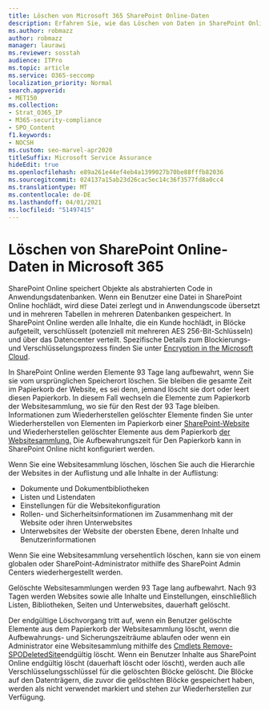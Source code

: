 ```yaml
---
title: Löschen von Microsoft 365 SharePoint Online-Daten
description: Erfahren Sie, wie das Löschen von Daten in SharePoint Online funktioniert, z. B. wo gelöschte Inhalte gespeichert werden und wie lange.
ms.author: robmazz
author: robmazz
manager: laurawi
ms.reviewer: sosstah
audience: ITPro
ms.topic: article
ms.service: O365-seccomp
localization_priority: Normal
search.appverid:
- MET150
ms.collection:
- Strat_O365_IP
- M365-security-compliance
- SPO_Content
f1.keywords:
- NOCSH
ms.custom: seo-marvel-apr2020
titleSuffix: Microsoft Service Assurance
hideEdit: true
ms.openlocfilehash: e89a261e44ef4eb4a1399027b70be88fffb82036
ms.sourcegitcommit: 024137a15ab23d26cac5ec14c36f3577fd8a0cc4
ms.translationtype: MT
ms.contentlocale: de-DE
ms.lasthandoff: 04/01/2021
ms.locfileid: "51497415"
---
```

# <a name="sharepoint-online-data-deletion-in-microsoft-365"></a>Löschen von SharePoint Online-Daten in Microsoft 365

SharePoint Online speichert Objekte als abstrahierten Code in Anwendungsdatenbanken. Wenn ein Benutzer eine Datei in SharePoint Online hochlädt, wird diese Datei zerlegt und in Anwendungscode übersetzt und in mehreren Tabellen in mehreren Datenbanken gespeichert. In SharePoint Online werden alle Inhalte, die ein Kunde hochlädt, in Blöcke aufgeteilt, verschlüsselt (potenziell mit mehreren AES 256-Bit-Schlüsseln) und über das Datencenter verteilt. Spezifische Details zum Blockierungs- und Verschlüsselungsprozess finden Sie unter [Encryption in the Microsoft Cloud](/microsoft-365/compliance/office-365-encryption-in-the-microsoft-cloud-overview). 

In SharePoint Online werden Elemente 93 Tage lang aufbewahrt, wenn Sie sie vom ursprünglichen Speicherort löschen. Sie bleiben die gesamte Zeit im Papierkorb der Website, es sei denn, jemand löscht sie dort oder leert diesen Papierkorb. In diesem Fall wechseln die Elemente zum Papierkorb der Websitesammlung, wo sie für den Rest der 93 Tage bleiben. Informationen zum Wiederherstellen gelöschter Elemente finden Sie unter Wiederherstellen von Elementen im Papierkorb einer [SharePoint-Website](https://support.office.com/article/6df466b6-55f2-4898-8d6e-c0dff851a0be#ID0EAADAAA=Online
) und Wiederherstellen gelöschter Elemente aus dem Papierkorb [der Websitesammlung.](https://support.office.com/article/5fa924ee-16d7-487b-9a0a-021b9062d14b) Die Aufbewahrungszeit für Den Papierkorb kann in SharePoint Online nicht konfiguriert werden.

Wenn Sie eine Websitesammlung löschen, löschen Sie auch die Hierarchie der Websites in der Auflistung und alle Inhalte in der Auflistung:

- Dokumente und Dokumentbibliotheken
- Listen und Listendaten
- Einstellungen für die Websitekonfiguration
- Rollen- und Sicherheitsinformationen im Zusammenhang mit der Website oder ihren Unterwebsites
- Unterwebsites der Website der obersten Ebene, deren Inhalte und Benutzerinformationen

Wenn Sie eine Websitesammlung versehentlich löschen, kann sie von einem globalen oder SharePoint-Administrator mithilfe des SharePoint Admin Centers wiederhergestellt werden.

Gelöschte Websitesammlungen werden 93 Tage lang aufbewahrt. Nach 93 Tagen werden Websites sowie alle Inhalte und Einstellungen, einschließlich Listen, Bibliotheken, Seiten und Unterwebsites, dauerhaft gelöscht.

Der endgültige Löschvorgang tritt auf, wenn ein Benutzer gelöschte Elemente aus dem Papierkorb der Websitesammlung löscht, wenn die Aufbewahrungs- und Sicherungszeiträume ablaufen oder wenn ein Administrator eine Websitesammlung mithilfe des [Cmdlets Remove-SPODeletedSite](/powershell/module/sharepoint-online/remove-spodeletedsite)endgültig löscht. Wenn ein Benutzer Inhalte aus SharePoint Online endgültig löscht (dauerhaft löscht oder löscht), werden auch alle Verschlüsselungsschlüssel für die gelöschten Blöcke gelöscht. Die Blöcke auf den Datenträgern, die zuvor die gelöschten Blöcke gespeichert haben, werden als nicht verwendet markiert und stehen zur Wiederherstellen zur Verfügung.
